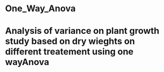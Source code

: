 <h1> One_Way_Anova <h1>
Analysis of variance on plant growth study based on dry wieghts on different treatement using one wayAnova
